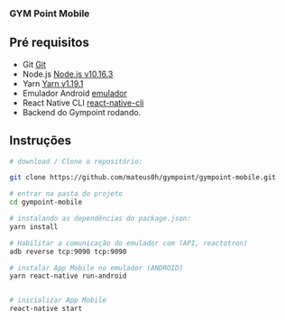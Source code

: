### GYM Point Mobile

## Pré requisitos

- Git [Git](https://git-scm.com)
- Node.js [Node.js v10.16.3](https://nodejs.org/)
- Yarn [Yarn v1.19.1](https://yarnpkg.com/)
- Emulador Android [emulador](https://www.genymotion.com/)
- React Native CLI [react-native-cli](https://github.com/react-native-community/cli)
- Backend do Gympoint rodando.

## Instruções

```bash
# download / Clone o repositório:

git clone https://github.com/mateus0h/gympoint/gympoint-mobile.git

# entrar na pasta do projeto
cd gympoint-mobile

# instalando as dependências do package.json:
yarn install

# Habilitar a comunicação do emulador com (API, reactotron)
adb reverse tcp:9090 tcp:9090

# instalar App Mobile no emulador (ANDROID)
yarn react-native run-android


# inicializar App Mobile
react-native start
```
